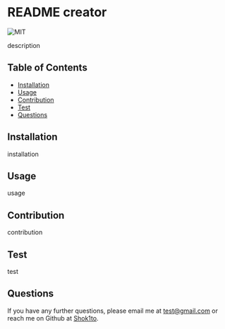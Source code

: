 # README creator

![MIT](https://img.shields.io/badge/license-MIT-lightgrey.png)

description

## Table of Contents

* [Installation](#installation)
* [Usage](#usage)
* [Contribution](#contribution)
* [Test](#test)
* [Questions](#questions)


## Installation

installation

## Usage

usage

## Contribution

contribution

## Test

test

## Questions

If you have any further questions, please email me at [test@gmail.com](mailto:test@gmail.com) or reach me on Github at [Shok1to](https://github.com/Shok1to).


